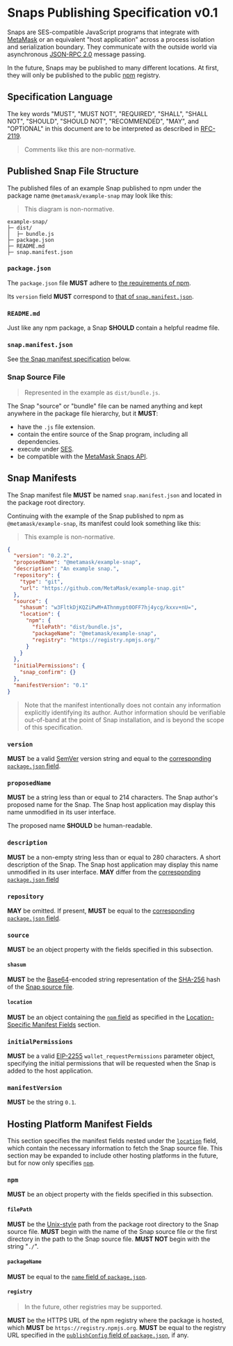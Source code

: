 # Snaps Publishing Specification v0.1

Snaps are SES-compatible JavaScript programs that integrate with [MetaMask] or an equivalent "host application" across a process isolation and serialization boundary.
They communicate with the outside world via asynchronous [JSON-RPC 2.0] message passing.

In the future, Snaps may be published to many different locations.
At first, they will only be published to the public [npm] registry.

## Specification Language

The key words "MUST", "MUST NOT", "REQUIRED", "SHALL", "SHALL NOT", "SHOULD", "SHOULD NOT", "RECOMMENDED", "MAY", and "OPTIONAL" in this document are to be interpreted as described in [RFC-2119](https://www.ietf.org/rfc/rfc2119.txt).

> Comments like this are non-normative.

## Published Snap File Structure

The published files of an example Snap published to npm under the package name `@metamask/example-snap` may look like this:

> This diagram is non-normative.

```text
example-snap/
├─ dist/
│  ├─ bundle.js
├─ package.json
├─ README.md
├─ snap.manifest.json
```

### `package.json`

The `package.json` file **MUST** adhere to [the requirements of npm](https://docs.npmjs.com/cli/v7/configuring-npm/package-json).

Its `version` field **MUST** correspond to [that of `snap.manifest.json`](#version).

### `README.md`

Just like any npm package, a Snap **SHOULD** contain a helpful readme file.

### `snap.manifest.json`

See [the Snap manifest specification](#snap-manifests) below.

### Snap Source File

> Represented in the example as `dist/bundle.js`.

The Snap "source" or "bundle" file can be named anything and kept anywhere in the package file hierarchy, but it **MUST**:

- have the `.js` file extension.
- contain the entire source of the Snap program, including all dependencies.
- execute under [SES].
- be compatible with the [MetaMask Snaps API](#snap-source-file). <!-- TODO: Add link -->

## Snap Manifests

The Snap manifest file **MUST** be named `snap.manifest.json` and located in the package root directory.

Continuing with the example of the Snap published to npm as `@metamask/example-snap`, its manifest could look something like this:

> This example is non-normative.

```json
{
  "version": "0.2.2",
  "proposedName": "@metamask/example-snap",
  "description": "An example snap.",
  "repository": {
    "type": "git",
    "url": "https://github.com/MetaMask/example-snap.git"
  },
  "source": {
    "shasum": "w3FltkDjKQZiPwM+AThnmypt0OFF7hj4ycg/kxxv+nU=",
    "location": {
      "npm": {
        "filePath": "dist/bundle.js",
        "packageName": "@metamask/example-snap",
        "registry": "https://registry.npmjs.org/"
      }
    }
  },
  "initialPermissions": {
    "snap_confirm": {}
  },
  "manifestVersion": "0.1"
}
```

> Note that the manifest intentionally does not contain any information explicitly identifying its author.
> Author information should be verifiable out-of-band at the point of Snap installation, and is beyond the scope of this specification.

### `version`

**MUST** be a valid [SemVer] version string and equal to the [corresponding `package.json` field](https://docs.npmjs.com/cli/v7/configuring-npm/package-json#version).

### `proposedName`

**MUST** be a string less than or equal to 214 characters. <!-- This is what npm uses for the `name` field. -->
The Snap author's proposed name for the Snap.
The Snap host application may display this name unmodified in its user interface.

The proposed name **SHOULD** be human-readable.

### `description`

**MUST** be a non-empty string less than or equal to 280 characters. <!-- As of 2021, a Twitter post. -->
A short description of the Snap.
The Snap host application may display this name unmodified in its user interface.
**MAY** differ from the [corresponding `package.json` field](https://docs.npmjs.com/cli/v7/configuring-npm/package-json#description-1)

### `repository`

**MAY** be omitted.
If present, **MUST** be equal to the [corresponding `package.json` field](https://docs.npmjs.com/cli/v7/configuring-npm/package-json#repository).

### `source`

**MUST** be an object property with the fields specified in this subsection.

#### `shasum`

**MUST** be the [Base64]-encoded string representation of the [SHA-256] hash of the [Snap source file](#dist-bundle-js).

#### `location`

**MUST** be an object containing the [`npm` field](#npm) as specified in the [Location-Specific Manifest Fields](#hosting-platform-manifest-fields) section.

### `initialPermissions`

**MUST** be a valid [EIP-2255] `wallet_requestPermissions` parameter object, specifying the initial permissions that will be requested when the Snap is added to the host application.

### `manifestVersion`

**MUST** be the string `0.1`.

## Hosting Platform Manifest Fields

This section specifies the manifest fields nested under the [`location`](#location) field, which contain the necessary information to fetch the Snap source file.
This section may be expanded to include other hosting platforms in the future, but for now only specifies [`npm`](#npm).

### `npm`

**MUST** be an object property with the fields specified in this subsection.

#### `filePath`

**MUST** be the [Unix-style](https://en.wikipedia.org/wiki/Unix_filesystem) path from the package root directory to the Snap source file.
**MUST** begin with the name of the Snap source file or the first directory in the path to the Snap source file.
**MUST NOT** begin with the string "`./`".

#### `packageName`

**MUST** be equal to the [`name` field of `package.json`](https://docs.npmjs.com/cli/v7/configuring-npm/package-json#name).

#### `registry`

> In the future, other registries may be supported.

**MUST** be the HTTPS URL of the npm registry where the package is hosted, which **MUST** be `https://registry.npmjs.org`.
**MUST** be equal to the registry URL specified in the [`publishConfig` field of `package.json`](https://docs.npmjs.com/cli/v7/configuring-npm/package-json#publishconfig), if any.

[base64]: https://developer.mozilla.org/en-US/docs/Glossary/Base64
[eip-2255]: https://eips.ethereum.org/EIPS/eip-2255
[json-rpc 2.0]: https://www.jsonrpc.org/specification
[metamask]: https://metamask.io
[npm]: https://npmjs.com
[sha-256]: https://en.wikipedia.org/wiki/SHA-2
[semver]: https://semver.org/
[ses]: https://agoric.com/documentation/guides/js-programming/ses/ses-guide.html
